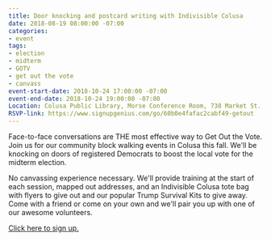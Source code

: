 ```yaml
---
title: Door knocking and postcard writing with Indivisible Colusa
date: 2018-08-19 08:00:00 -07:00
categories:
- event
tags:
- election
- midterm
- GOTV
- get out the vote
- canvass
event-start-date: 2018-10-24 17:00:00 -07:00
event-end-date: 2018-10-24 19:00:00 -07:00
Location: Colusa Public Library, Morse Conference Room, 738 Market St., Colusa, CA
RSVP-link: https://www.signupgenius.com/go/60b0e4fafac2cabf49-getout
---
```


Face-to-face conversations are THE most effective way to Get Out the Vote. Join us for our community block walking events in Colusa this fall. We'll be knocking on doors of registered Democrats to boost the local vote for the midterm election.

No canvassing experience necessary. We'll provide training at the start of each session, mapped out addresses, and an Indivisible Colusa tote bag with flyers to give out and our popular Trump Survival Kits to give away. Come with a friend or come on your own and we'll pair you up with one of our awesome volunteers.

[Click here to sign up.](https://www.signupgenius.com/go/60b0e4fafac2cabf49-getout)